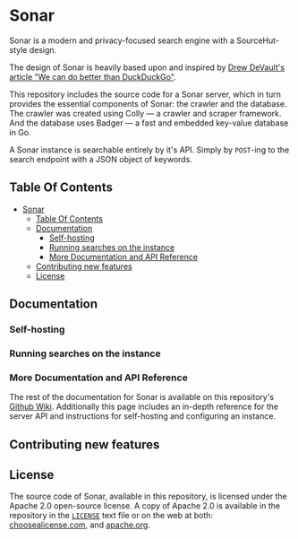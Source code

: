 # Sonar

Sonar is a modern and privacy-focused search engine with a SourceHut-style design. 

The design of Sonar is heavily based upon and inspired by [Drew DeVault's article "We can do better than DuckDuckGo"](https://drewdevault.com/2020/11/17/Better-than-DuckDuckGo.html).

This repository includes the source code for a Sonar server, which in turn provides the essential components of Sonar: the crawler and the database. The crawler was created using Colly &mdash; a crawler and scraper framework. And the database uses Badger &mdash; a fast and embedded key-value database in Go.

A Sonar instance is searchable entirely by it's API. Simply by `POST`-ing to the search endpoint with a JSON object of keywords.

## Table Of Contents

- [Sonar](#sonar)
  - [Table Of Contents](#table-of-contents)
  - [Documentation](#documentation)
    - [Self-hosting](#self-hosting)
    - [Running searches on the instance](#running-searches-on-the-instance)
    - [More Documentation and API Reference](#more-documentation-and-api-reference)
  - [Contributing new features](#contributing-new-features)
  - [License](#license)

## Documentation
### Self-hosting
### Running searches on the instance
### More Documentation and API Reference

The rest of the documentation for Sonar is available on this repository's [Github Wiki](https://github.com/lukewhrit/sonar/wiki). Additionally this page includes an in-depth reference for the server API and instructions for self-hosting and configuring an instance.

## Contributing new features
## License

The source code of Sonar, available in this repository, is licensed under the Apache 2.0 open-source license. A copy of Apache 2.0 is available in the repository in the [`LICENSE`](LICENSE) text file or on the web at both: [choosealicense.com](https://choosealicense.com/licenses/apache-2.0), and [apache.org](https://www.apache.org/licenses/LICENSE-2.0).
